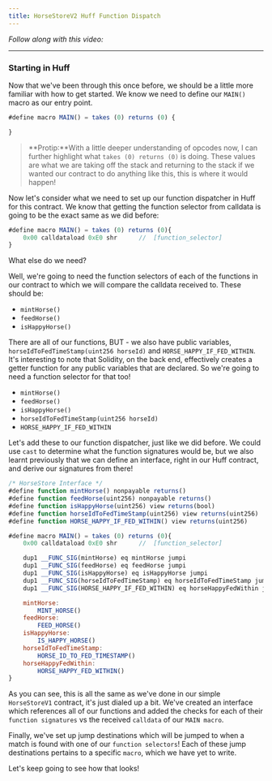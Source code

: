 ```yaml
---
title: HorseStoreV2 Huff Function Dispatch
---
```


_Follow along with this video:_

---

### Starting in Huff

Now that we've been through this once before, we should be a little more familiar with how to get started. We know we need to define our `MAIN()` macro as our entry point.

```js
#define macro MAIN() = takes (0) returns (0) {

}
```

> **Protip:**With a little deeper understanding of opcodes now, I can further highlight what `takes (0) returns (0)` is doing.  These values are what we are taking off the stack and returning to the stack if we wanted our contract to do anything like this, this is where it would happen!

Now let's consider what we need to set up our function dispatcher in Huff for this contract. We know that getting the function selector from calldata is going to be the exact same as we did before:

```js
#define macro MAIN() = takes (0) returns (0){
    0x00 calldataload 0xE0 shr      //  [function_selector]
}
```

What else do we need?

Well, we're going to need the function selectors of each of the functions in our contract to which we will compare the calldata received to. These should be:

- `mintHorse()`
- `feedHorse()`
- `isHappyHorse()`

There are all of our functions, BUT - we also have public variables, `horseIdToFedTimeStamp(uint256 horseId)` and `HORSE_HAPPY_IF_FED_WITHIN`. It's interesting to note that Solidity, on the back end, effectively creates a getter function for any public variables that are declared. So we're going to need a function selector for that too!

- `mintHorse()`
- `feedHorse()`
- `isHappyHorse()`
- `horseIdToFedTimeStamp(uint256 horseId)`
- `HORSE_HAPPY_IF_FED_WITHIN`

Let's add these to our function dispatcher, just like we did before. We could use `cast` to determine what the function signatures would be, but we also learnt previously that we can define an interface, right in our Huff contract, and derive our signatures from there!

```js
/* HorseStore Interface */
#define function mintHorse() nonpayable returns()
#define function feedHorse(uint256) nonpayable returns()
#define function isHappyHorse(uint256) view returns(bool)
#define function horseIdToFedTimeStamp(uint256) view returns(uint256)
#define function HORSE_HAPPY_IF_FED_WITHIN() view returns(uint256)

#define macro MAIN() = takes (0) returns (0){
    0x00 calldataload 0xE0 shr      //  [function_selector]

    dup1 __FUNC_SIG(mintHorse) eq mintHorse jumpi
    dup1 __FUNC_SIG(feedHorse) eq feedHorse jumpi
    dup1 __FUNC_SIG(isHappyHorse) eq isHappyHorse jumpi
    dup1 __FUNC_SIG(horseIdToFedTimeStamp) eq horseIdToFedTimeStamp jumpi
    dup1 __FUNC_SIG(HORSE_HAPPY_IF_FED_WITHIN) eq horseHappyFedWithin jumpi

    mintHorse:
        MINT_HORSE()
    feedHorse:
        FEED_HORSE()
    isHappyHorse:
        IS_HAPPY_HORSE()
    horseIdToFedTimeStamp:
        HORSE_ID_TO_FED_TIMESTAMP()
    horseHappyFedWithin:
        HORSE_HAPPY_FED_WITHIN()
}
```

As you can see, this is all the same as we've done in our simple `HorseStoreV1` contract, it's just dialed up a bit. We've created an interface which references all of our functions and added the checks for each of their `function signatures` vs the received `calldata` of our `MAIN macro`.

Finally, we've set up jump destinations which will be jumped to when a match is found with one of our `function selectors`!  Each of these jump destinations pertains to a specific `macro`, which we have yet to write.  

Let's keep going to see how that looks!
